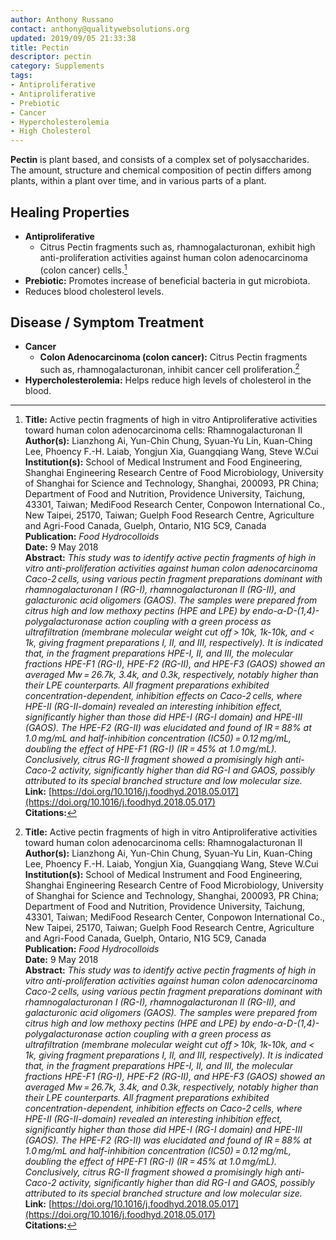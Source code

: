 ```yaml
---
author: Anthony Russano
contact: anthony@qualitywebsolutions.org
updated: 2019/09/05 21:33:38
title: Pectin
descriptor: pectin
category: Supplements
tags:
- Antiproliferative
- Antiproliferative
- Prebiotic
- Cancer
- Hypercholesterolemia
- High Cholesterol
---
```

**Pectin** is plant based, and consists of a complex set of polysaccharides.  The amount, structure and chemical composition of pectin differs among plants, within a plant over time, and in various parts of a plant.

## Healing Properties

- **Antiproliferative**
  - Citrus Pectin fragments such as, rhamnogalacturonan, exhibit high anti-proliferation activities against human colon adenocarcinoma (colon cancer) cells.[^1]
- **Prebiotic:** Promotes increase of beneficial bacteria in gut microbiota.
- Reduces blood cholesterol levels.

## Disease / Symptom Treatment
- **Cancer**
  - **Colon Adenocarcinoma (colon cancer):** Citrus Pectin fragments such as, rhamnogalacturonan, inhibit cancer cell proliferation.[^1]
- **Hypercholesterolemia:** Helps reduce high levels of cholesterol in the blood.

[^1]: **Title:** Active pectin fragments of high in vitro Antiproliferative activities toward human colon adenocarcinoma cells: Rhamnogalacturonan II<br>**Author(s):** Lianzhong Ai, Yun-Chin Chung, Syuan-Yu Lin, Kuan-Ching Lee, Phoency F.-H. Laiab, Yongjun Xia, Guangqiang Wang, Steve W.Cui<br>**Institution(s):** School of Medical Instrument and Food Engineering, Shanghai Engineering Research Centre of Food Microbiology, University of Shanghai for Science and Technology, Shanghai, 200093, PR China; Department of Food and Nutrition, Providence University, Taichung, 43301, Taiwan; MediFood Research Center, Conpowon International Co., New Taipei, 25170, Taiwan; Guelph Food Research Centre, Agriculture and Agri-Food Canada, Guelph, Ontario, N1G 5C9, Canada<br>**Publication:** <i>Food Hydrocolloids</i><br>**Date:** 9 May 2018<br>**Abstract:** <i>This study was to identify active pectin fragments of high in vitro anti-proliferation activities against human colon adenocarcinoma Caco-2 cells, using various pectin fragment preparations dominant with rhamnogalacturonan I (RG-I), rhamnogalacturonan II (RG-II), and galacturonic acid oligomers (GAOS). The samples were prepared from citrus high and low methoxy pectins (HPE and LPE) by endo-α-D-(1,4)-polygalacturonase action coupling with a green process as ultrafiltration (membrane molecular weight cut off > 10k, 1k-10k, and < 1k, giving fragment preparations I, II, and III, respectively). It is indicated that, in the fragment preparations HPE-I, II, and III, the molecular fractions HPE-F1 (RG-I), HPE-F2 (RG-II), and HPE-F3 (GAOS) showed an averaged Mw = 26.7k, 3.4k, and 0.3k, respectively, notably higher than their LPE counterparts. All fragment preparations exhibited concentration-dependent, inhibition effects on Caco-2 cells, where HPE-II (RG-II-domain) revealed an interesting inhibition effect, significantly higher than those did HPE-I (RG-I domain) and HPE-III (GAOS). The HPE-F2 (RG-II) was elucidated and found of IR = 88% at 1.0 mg/mL and half-inhibition concentration (IC50) = 0.12 mg/mL, doubling the effect of HPE-F1 (RG-I) (IR = 45% at 1.0 mg/mL). Conclusively, citrus RG-II fragment showed a promisingly high anti-Caco-2 activity, significantly higher than did RG-I and GAOS, possibly attributed to its special branched structure and low molecular size.</i><br>**Link:** [https://doi.org/10.1016/j.foodhyd.2018.05.017](https://doi.org/10.1016/j.foodhyd.2018.05.017)<br>**Citations:**   